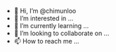 - 👋 Hi, I’m @chimunloo
- 👀 I’m interested in ...
- 🌱 I’m currently learning ...
- 💞️ I’m looking to collaborate on ...
- 📫 How to reach me ...

<!---
chimunloo/chimunloo is a ✨ special ✨ repository because its `README.md` (this file) appears on your GitHub profile.
You can click the Preview link to take a look at your changes.
--->
